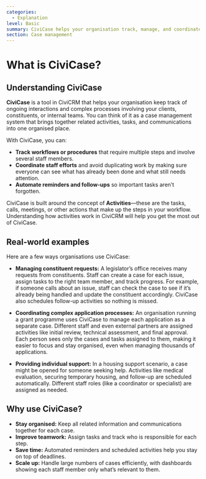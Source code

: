 ```yaml
---
categories:
  - Explanation
level: Basic
summary: CiviCase helps your organisation track, manage, and coordinate complex interactions and workflows with your clients or constituents in CiviCRM.
section: Case management
---
```


# What is CiviCase?

## Understanding CiviCase

**CiviCase** is a tool in CiviCRM that helps your organisation keep track of ongoing interactions and complex processes involving your clients, constituents, or internal teams. You can think of it as a case management system that brings together related activities, tasks, and communications into one organised place.

With CiviCase, you can:
- **Track workflows or procedures** that require multiple steps and involve several staff members.
- **Coordinate staff efforts** and avoid duplicating work by making sure everyone can see what has already been done and what still needs attention.
- **Automate reminders and follow-ups** so important tasks aren’t forgotten.

CiviCase is built around the concept of **Activities**—these are the tasks, calls, meetings, or other actions that make up the steps in your workflow. Understanding how activities work in CiviCRM will help you get the most out of CiviCase.

## Real-world examples

Here are a few ways organisations use CiviCase:

- **Managing constituent requests:**
  A legislator’s office receives many requests from constituents. Staff can create a case for each issue, assign tasks to the right team member, and track progress. For example, if someone calls about an issue, staff can check the case to see if it’s already being handled and update the constituent accordingly. CiviCase also schedules follow-up activities so nothing is missed.

- **Coordinating complex application processes:**
  An organisation running a grant programme uses CiviCase to manage each application as a separate case. Different staff and even external partners are assigned activities like initial review, technical assessment, and final approval. Each person sees only the cases and tasks assigned to them, making it easier to focus and stay organised, even when managing thousands of applications.

- **Providing individual support:**
  In a housing support scenario, a case might be opened for someone seeking help. Activities like medical evaluation, securing temporary housing, and follow-up are scheduled automatically. Different staff roles (like a coordinator or specialist) are assigned as needed.

## Why use CiviCase?

- **Stay organised:** Keep all related information and communications together for each case.
- **Improve teamwork:** Assign tasks and track who is responsible for each step.
- **Save time:** Automated reminders and scheduled activities help you stay on top of deadlines.
- **Scale up:** Handle large numbers of cases efficiently, with dashboards showing each staff member only what’s relevant to them.

<!--
Source: https://docs.civicrm.org/user/en/latest/case
-management/what-is-civicase/ -->

<!--
Suggestion: This page is an Explanation according to Diátaxis, as it provides conceptual background, real
-world context, and the “why” of CiviCase, but does not provide step-by-step instructions or exhaustive technical details. For non-expert users, this background helps them understand what CiviCase is and when to use it. -->
